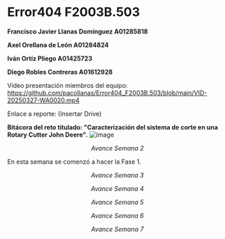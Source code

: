 # Error404 F2003B.503

**Francisco Javier Llanas Domínguez A01285818**

**Axel Orellana de León A01284824**

**Iván Ortíz Pliego A01425723**

**Diego Robles Contreras A01612928**

Video presentación miembros del equipo: https://github.com/pacollanas/Error404_F2003B.503/blob/main/VID-20250327-WA0020.mp4

Enlace a reporte: (Insertar Drive)

**Bitácora del reto titulado: "Caracterización del sistema de corte en una Rotary Cutter John Deere".**
![image](https://github.com/user-attachments/assets/50e695b1-27ee-4471-94d4-d4dbca587265)

*<p align="center">*Avance Semana 2*</p>*
En esta semana se comenzó a hacer la Fase 1.
*<p align="center">*Avance Semana 3*</p>*

*<p align="center">*Avance Semana 4*</p>*

*<p align="center">*Avance Semana 5*</p>*

*<p align="center">*Avance Semana 6*</p>*

*<p align="center">*Avance Semana 7*</p>*
